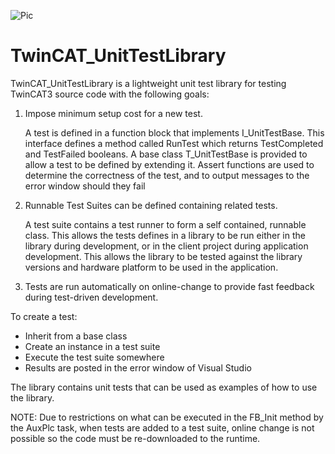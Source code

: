 ![Pic](https://github.com/RogerChristopher/tcl_TwinCAT_UnitTestLibrary/blob/main/img/Banner.JPG)

# TwinCAT_UnitTestLibrary

TwinCAT_UnitTestLibrary is a lightweight unit test library for testing TwinCAT3 source code with the following goals:

1. Impose minimum setup cost for a new test.

	A test is defined in a function block that implements I_UnitTestBase. This interface defines a method called RunTest which returns TestCompleted and TestFailed booleans. A base class T_UnitTestBase is provided to allow a test to be defined by extending it. Assert functions are used to determine the correctness of the test, and to output messages to the error window should they fail

2. Runnable Test Suites can be defined containing related tests. 

	A test suite contains a test runner to form a self contained, runnable class. This allows the tests defines in a library to be run either in the library during development, or in the client project during application development. This allows the library to be tested against the  library versions and hardware platform to be used in the application.

3. Tests are run automatically on online-change to provide fast feedback during test-driven development.



To create a test:
* Inherit from a base class
* Create an instance in a test suite
* Execute the test suite somewhere
* Results are posted in the error window of Visual Studio

The library contains unit tests that can be used as examples of how to use the library.

NOTE: Due to restrictions on what can be executed in the FB_Init method by the AuxPlc task, when tests are added to a test suite, online change is not possible so the code must be re-downloaded to the runtime. 
